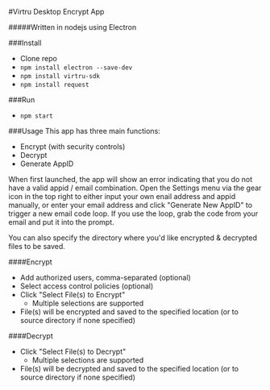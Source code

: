 #Virtru Desktop Encrypt App

#####Written in nodejs using Electron

###Install
* Clone repo
* `npm install electron --save-dev`
* `npm install virtru-sdk`
* `npm install request`

###Run
* `npm start`

###Usage
This app has three main functions:
* Encrypt (with security controls)
* Decrypt
* Generate AppID

When first launched, the app will show an error indicating that you do not have a valid appid / email combination.  Open the Settings menu via the gear icon in the top right to either input your own enail address and appid manually, or enter your email address and click "Generate New AppID" to trigger a new email code loop.  If you use the loop, grab the code from your email and put it into the prompt.

You can also specify the directory where you'd like encrypted & decrypted files to be saved.

####Encrypt
* Add authorized users, comma-separated (optional)
* Select access control policies (optional)
* Click "Select File(s) to Encrypt"
  * Multiple selections are supported
* File(s) will be encrypted and saved to the specified location (or to source directory if none specified)

####Decrypt
* Click "Select File(s) to Decrypt"
  * Multiple selections are supported
* File(s) will be decrypted and saved to the specified location (or to source directory if none specified)
